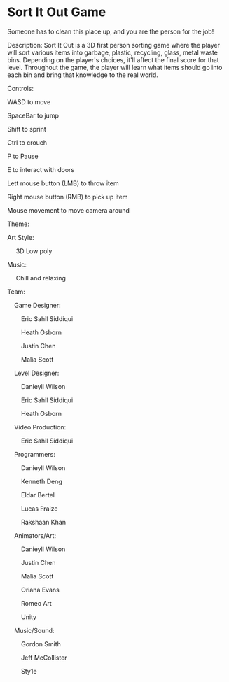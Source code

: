 # Sort It Out Game

Someone has to clean this place up, and you are the person for the job!

Description:
Sort It Out is a 3D first person sorting game where the player will sort various items into garbage, plastic, recycling, glass, metal waste bins. Depending on the player's choices, it'll affect the final score for that level.
Throughout the game, the player will learn what items should go into each bin and bring that knowledge to the real world.


Controls:

WASD to move

SpaceBar to jump

Shift to sprint

Ctrl to crouch

P to Pause

E to interact with doors

Lett mouse button (LMB) to throw item

Right mouse button (RMB) to pick up item

Mouse movement to move camera around


Theme:

Art Style:

&nbsp;&nbsp;&nbsp;&nbsp; 3D Low poly

Music:

&nbsp;&nbsp;&nbsp;&nbsp; Chill and relaxing

Team:


&nbsp;&nbsp;&nbsp;&nbsp;Game Designer:

&nbsp;&nbsp;&nbsp;&nbsp;&nbsp;&nbsp;&nbsp;&nbsp;Eric Sahil Siddiqui

&nbsp;&nbsp;&nbsp;&nbsp;&nbsp;&nbsp;&nbsp;&nbsp;Heath Osborn

&nbsp;&nbsp;&nbsp;&nbsp;&nbsp;&nbsp;&nbsp;&nbsp;Justin Chen

&nbsp;&nbsp;&nbsp;&nbsp;&nbsp;&nbsp;&nbsp;&nbsp;Malia Scott


&nbsp;&nbsp;&nbsp;&nbsp;Level Designer:

&nbsp;&nbsp;&nbsp;&nbsp;&nbsp;&nbsp;&nbsp;&nbsp;Danieyll Wilson

&nbsp;&nbsp;&nbsp;&nbsp;&nbsp;&nbsp;&nbsp;&nbsp;Eric Sahil Siddiqui

&nbsp;&nbsp;&nbsp;&nbsp;&nbsp;&nbsp;&nbsp;&nbsp;Heath Osborn


&nbsp;&nbsp;&nbsp;&nbsp;Video Production:

&nbsp;&nbsp;&nbsp;&nbsp;&nbsp;&nbsp;&nbsp;&nbsp;Eric Sahil Siddiqui


&nbsp;&nbsp;&nbsp;&nbsp;Programmers:

&nbsp;&nbsp;&nbsp;&nbsp;&nbsp;&nbsp;&nbsp;&nbsp;Danieyll Wilson

&nbsp;&nbsp;&nbsp;&nbsp;&nbsp;&nbsp;&nbsp;&nbsp;Kenneth Deng

&nbsp;&nbsp;&nbsp;&nbsp;&nbsp;&nbsp;&nbsp;&nbsp;Eldar Bertel

&nbsp;&nbsp;&nbsp;&nbsp;&nbsp;&nbsp;&nbsp;&nbsp;Lucas Fraize

&nbsp;&nbsp;&nbsp;&nbsp;&nbsp;&nbsp;&nbsp;&nbsp;Rakshaan Khan


&nbsp;&nbsp;&nbsp;&nbsp;Animators/Art:

&nbsp;&nbsp;&nbsp;&nbsp;&nbsp;&nbsp;&nbsp;&nbsp;Danieyll Wilson

&nbsp;&nbsp;&nbsp;&nbsp;&nbsp;&nbsp;&nbsp;&nbsp;Justin Chen

&nbsp;&nbsp;&nbsp;&nbsp;&nbsp;&nbsp;&nbsp;&nbsp;Malia Scott

&nbsp;&nbsp;&nbsp;&nbsp;&nbsp;&nbsp;&nbsp;&nbsp;Oriana Evans

&nbsp;&nbsp;&nbsp;&nbsp;&nbsp;&nbsp;&nbsp;&nbsp;Romeo Art

&nbsp;&nbsp;&nbsp;&nbsp;&nbsp;&nbsp;&nbsp;&nbsp;Unity


&nbsp;&nbsp;&nbsp;&nbsp;Music/Sound:

&nbsp;&nbsp;&nbsp;&nbsp;&nbsp;&nbsp;&nbsp;&nbsp;Gordon Smith

&nbsp;&nbsp;&nbsp;&nbsp;&nbsp;&nbsp;&nbsp;&nbsp;Jeff McCollister

&nbsp;&nbsp;&nbsp;&nbsp;&nbsp;&nbsp;&nbsp;&nbsp;Sty1e
